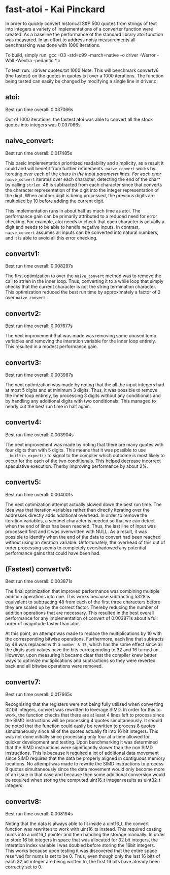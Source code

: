 # fast-atoi - Kai Pinckard

In order to quickly convert historical S&P 500 quotes from strings of text into integers a variety of implementations of a converter function were created. As a baseline the performance of the standard library atoi function was measured. In an effort to address noisy measurements all benchmarking was done with 1000 iterations. 

To build, simply run: gcc -O3 -std=c99 -march=native -o driver -Werror -Wall -Wextra -pedantic *.c

To test, run: ./driver quotes.txt 1000
Note: This will benchmark convertv6 (the fastest) on the quotes in quotes.txt over a 1000 iterations. The function being tested can easily be changed by modifying a single line in driver.c

## atoi:
Best run time overall: 0.037066s

Out of 1000 iterations, the fastest atoi was able to convert all the stock quotes into integers was 0.037066s. 

## naive_convert:
Best run time overall: 0.017485s

This basic implementation prioritized readability and simplicity, as a result it could and will benefit from further refinements. ``naive_convert`` works by iterating over each of the char*s in the input parameter lines. For each char*  ``naive_convert`` iterates over each character, detecting the end of the char* by calling ``strlen``. 48 is subtracted from each character since that converts the character representation of the digit into the integer representation of the digit. When another digit is being processed, the previous digits are multiplied by 10 before adding the current digit. 

This implementation runs in about half as much time as atoi. The performance gain can be primarily attributed to a reduced need for error checking. For example, atoi needs to check that each character is actually a digit and needs to be able to handle negative inputs. In contrast, ``naive_convert`` assumes all inputs can be converted into natural numbers, and it is able to avoid all this error checking. 

## convertv1:
Best run time overall: 0.008297s

The first optimization to over the ``naive_convert`` method was to remove the call to strlen in the inner loop. Thus, converting it to a while loop that simply checks that the current character is not the string termination character. This optimization reduced the best run time by approximately a factor of 2 over ``naive_convert``. 

## convertv2:
Best run time overall: 0.007677s

The next improvement that was made was removing some unused temp variables and removing the interation variable for the inner loop entirely. This resulted in a modest performance gain. 

## convertv3:
Best run time overall: 0.003987s

The next optimization was made by noting that the all the input integers had at most 5 digits and at minimum 3 digits. Thus, it was possible to remove the inner loop entirely, by processing 3 digits without any conditionals and by handling any additional digits with two conditionals. This managed to nearly cut the best run time in half again. 

## convertv4:
Best run time overall: 0.003904s

The next improvement was made by noting that there are many quotes with four digits than with 5 digits. This means that it was possible to use ``__builtin_expect()`` to signal to the compiler which outcome is most likely to occur for the each of the two conditionals. This helped decrease incorrect speculative execution. Therby improving performance by about 2%. 

## convertv5:
Best run time overall: 0.004001s

The next optimization attempt actually slowed down the best run time. The idea was that iteration variables rather than directly iterating over the addresses directly adds additional overhead. In order to remove the iteration variables, a sentinel character is needed so that we can detect when the end of lines has been reached. Thus, the last line of input was processed first and it was overwritten with NULL. As a result, it was possible to identify when the end of the data to convert had been reached without using an iteration variable. Unfortunately, the overhead of this out of order processing seems to completely overshadowed any potential performance gains that could have been had.

## (Fastest) convertv6:
Best run time overall: 0.003871s

The final optimization that improved performance was combining multiple addition operations into one. This works because subtracting 5328 is equivalent to subtracting 48 from each of the first three characters before they are scaled up by the correct factor. Thereby reducing the number of addition operations that are necessary. This resulted in the best overall performance for any implementation of convert of 0.003871s about a full order of magnitude faster than atoi! 

At this point, an attempt was made to replace the multiplications by 10 with the corresponding bitwise operations. Furthermore, each line that subtracts by 48 was replaced with a ``number & 15``, which has the same effect since all the digits ascii values have the bits corresponding to 32 and 16 turned on. However, upon measuring it became clear that the compiler knew better ways to optimize multiplications and subtractions so they were reverted back and all bitwise operations were removed. 

## convertv7:
Best run time overall: 0.017665s

Recognizing that the registers were not being fully utilized when converting 32 bit integers, convert was rewritten to leverage SIMD. In order for this to work, the function checks that there are at least 4 lines left to process since the SIMD instructions will be processing 4 quotes simultaneously. It should be noted that the function could easily be rewritten to process 8 quotes simultaneously since all of the quotes actually fit into 16 bit integers. This was not done initially since processing only four at a time allowed for quicker development and testing. Upon benchmarking it was determined that the SIMD instructions were significantly slower than the non SIMD instructions. This is because it required a lot of additional data movement since SIMD requires that the data be properly aligned in contiguous memory locations. No attempt was made to rewrite the SIMD instructions to process 8 quotes simultaneously since the data movement would only become more of an issue in that case and because then some additional conversion would be required when storing the computed uint16_t integer results as uint32_t integers.

## convertv8:
Best run time overall: 0.008194s

Noting that the data is always able to fit inside a uint16_t, the convert function was rewritten to work with uint16_ts instead. This required casting nums into a uint16_t pointer and then handling the storage manually. In order to store 16 bit integers in space that was allocated for 32 bit integers, the interation index variable i was doubled before storing the 16bit integers. This works because upon testing it was discovered that the entire space reserved for nums is set to be 0. Thus, even though only the last 16 bits of each 32 bit integer are being written to, the first 16 bits have already been correctly set to 0. 


